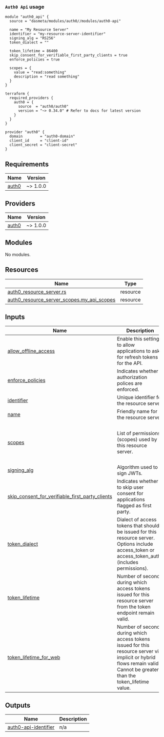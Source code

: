 ### `Auth0 Api`  usage

```
module "auth0_api" {
  source = "dasmeta/modules/auth0//modules/auth0-api"

  name = "My Resource Server"
  identifier = "my-resource-server-identifier"
  signing_alg = "RS256"
  token_dialect = ""

  token_lifetime = 86400
  skip_consent_for_verifiable_first_party_clients = true
  enforce_policies = true

  scopes = {
    value = "read:something"
    description = "read something"
  }
}

terraform {
  required_providers {
    auth0 = {
      source  = "auth0/auth0"
      version = "~> 0.34.0" # Refer to docs for latest version
    }
  }
}

provider "auth0" {
  domain        = "auth0-domain"
  client_id     = "client-id"
  client_secret = "client-secret"
}
```
<!-- BEGINNING OF PRE-COMMIT-TERRAFORM DOCS HOOK -->
## Requirements

| Name | Version |
|------|---------|
| <a name="requirement_auth0"></a> [auth0](#requirement\_auth0) | ~> 1.0.0 |

## Providers

| Name | Version |
|------|---------|
| <a name="provider_auth0"></a> [auth0](#provider\_auth0) | ~> 1.0.0 |

## Modules

No modules.

## Resources

| Name | Type |
|------|------|
| [auth0_resource_server.rs](https://registry.terraform.io/providers/auth0/auth0/latest/docs/resources/resource_server) | resource |
| [auth0_resource_server_scopes.my_api_scopes](https://registry.terraform.io/providers/auth0/auth0/latest/docs/resources/resource_server_scopes) | resource |

## Inputs

| Name | Description | Type | Default | Required |
|------|-------------|------|---------|:--------:|
| <a name="input_allow_offline_access"></a> [allow\_offline\_access](#input\_allow\_offline\_access) | Enable this setting to allow applications to ask for refresh tokens for the API. | `bool` | `false` | no |
| <a name="input_enforce_policies"></a> [enforce\_policies](#input\_enforce\_policies) | Indicates whether authorization polices are enforced. | `bool` | `true` | no |
| <a name="input_identifier"></a> [identifier](#input\_identifier) | Unique identifier for the resource server. | `string` | `"my-resource-server-identifier"` | no |
| <a name="input_name"></a> [name](#input\_name) | Friendly name for the resource server. | `string` | `"My Resource Server (Managed by Terraform)"` | no |
| <a name="input_scopes"></a> [scopes](#input\_scopes) | List of permissions (scopes) used by this resource server. | <pre>list(object({<br>    value       = string<br>    description = string<br>  }))</pre> | <pre>[<br>  {<br>    "description": "read something",<br>    "value": "read:something"<br>  }<br>]</pre> | no |
| <a name="input_signing_alg"></a> [signing\_alg](#input\_signing\_alg) | Algorithm used to sign JWTs. | `string` | `"RS256"` | no |
| <a name="input_skip_consent_for_verifiable_first_party_clients"></a> [skip\_consent\_for\_verifiable\_first\_party\_clients](#input\_skip\_consent\_for\_verifiable\_first\_party\_clients) | Indicates whether to skip user consent for applications flagged as first party. | `bool` | `true` | no |
| <a name="input_token_dialect"></a> [token\_dialect](#input\_token\_dialect) | Dialect of access tokens that should be issued for this resource server. Options include access\_token or access\_token\_authz (includes permissions). | `string` | `null` | no |
| <a name="input_token_lifetime"></a> [token\_lifetime](#input\_token\_lifetime) | Number of seconds during which access tokens issued for this resource server from the token endpoint remain valid. | `number` | `86400` | no |
| <a name="input_token_lifetime_for_web"></a> [token\_lifetime\_for\_web](#input\_token\_lifetime\_for\_web) | Number of seconds during which access tokens issued for this resource server via implicit or hybrid flows remain valid. Cannot be greater than the token\_lifetime value. | `number` | `7200` | no |

## Outputs

| Name | Description |
|------|-------------|
| <a name="output_auth0-api-identifier"></a> [auth0-api-identifier](#output\_auth0-api-identifier) | n/a |
<!-- END OF PRE-COMMIT-TERRAFORM DOCS HOOK -->
